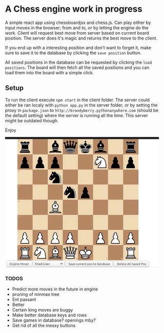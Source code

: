 # A Chess engine work in progress
A simple react app using chessboardjsx and chess.js. Can play either by input moves in the browser; from and to, or by letting the engine do the work. Client will request best move from server based on current board position. The server does it's magic and returns the best move to the client.

If you end up with a interesting position and don't want to forget it, make sure to save it to the database by clicking the `save position` button.

All saved positions in the database can be requested by clicking the `load positions`. The board will then fetch all the saved positions and you can load them into the board with a simple click.


## Setup
To run the client execute `npm start` in the client folder.
The server could either be ran localy with `python app.py` in the server folder, or by setting the proxy in `package.json` to `http://brandyberry.pythonanywhere.com` (should be the default setting)  where the server is running all the time. This server might be outdated though.

Enjoy

![Alt text](./img/screenshot.png)
### TODOS

- Predict more moves in the future in engine
- pruning of minmax tree
- Ent passant
- Better 
- Certain king moves are buggy
- Make better database keys and rows
- Save games in database? openings mby?
- Get rid of all the messy buttons
